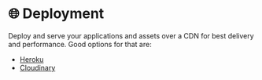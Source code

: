 # 🌐 Deployment

Deploy and serve your applications and assets over a CDN for best delivery and performance. Good options for that are:

- [Heroku](https://dashboard.heroku.com/)
- [Cloudinary](https://cloudinary.com/)
